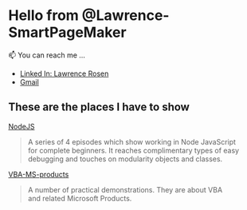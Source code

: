 <h1>Hello from  @Lawrence-SmartPageMaker</h1>
📫 You can reach me ...
<ul name='reaching me'>
  <li>
    <a href='https://www.linkedin.com/in/lawrence-rosen-412467156'>
      Linked In: Lawrence Rosen
    </a> 
  </li>
  <li>
    <a href="mailto:lawrenceusrwork@gmail.com">
      Gmail
    </a>
  </li>
</ul>
<h2>These are the places I have to show</h2>
  <a href="https://github.com/Lawrence-SmartPageMaker/Lawrence-SmartPageMaker/tree/main/NodeJS">
    NodeJS
  </a>
  <blockquote name='NodeJS'>
    <p>
      A series of 4 episodes which show working in Node JavaScript<br>
      for complete beginners. It reaches complimentary types of easy<br>
      debugging and touches on modularity objects and classes.
    </p>
  </blockquote> 

  <a href="https://github.com/Lawrence-SmartPageMaker/Lawrence-SmartPageMaker/tree/main/VBA-MS-products">
    VBA-MS-products
  </a>
  <blockquote name="VBA-MS-products">
    <p>
      A number of practical demonstrations. They are about VBA<br>
      and related Microsoft Products.
    </p>
  </blockquote> 



<!---
Lawrence-SmartPageMaker/Lawrence-SmartPageMaker is a ✨ special ✨ repository because its `README.md` (this file) appears on your GitHub profile.
You can click the Preview link to take a look at your changes.
--->
